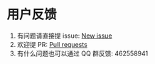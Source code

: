 # 用户反馈

1. 有问题请直接提 issue: [New issue](https://github.com/avwo/whistle/issues/new)
2. 欢迎提 PR: [Pull requests](https://github.com/avwo/whistle/compare)
3. 有什么问题也可以通过 QQ 群反馈: 462558941

